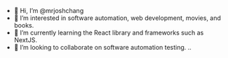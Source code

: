 - 👋 Hi, I’m @mrjoshchang
- 👀 I’m interested in software automation, web development, movies, and books.
- 🌱 I’m currently learning the React library and frameworks such as NextJS.
- 💞️ I’m looking to collaborate on software automation testing. 
..
<!---
mrjoshchang/mrjoshchang is a ✨ special ✨ repository because its `README.md` (this file) appears on your GitHub profile.
You can click the Preview link to take a look at your changes.

https://dev.to/supritha/how-to-have-an-awesome-github-profile-1969

![MrJoshChang's GitHub stats](https://github-readme-stats.vercel.app/api?username=mrjoshchang&show_icons=true&theme=highcontrast)
[![trophy](https://github-profile-trophy.vercel.app/?username=mrjoshchang)](https://github.com/ryo-ma/github-profile-trophy)
--->
